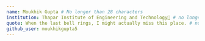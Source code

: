 ```yaml
---
name: Moukhik Gupta # No longer than 28 characters
institution: Thapar Institute of Engineering and Technology🚩 # no longer than 58 characters
quote: When the last bell rings, I might actually miss this place. # no longer than 100 characters, avoid using quotes(") to guarantee the format remains the same.
github_user: moukhikgupta5
---
```

